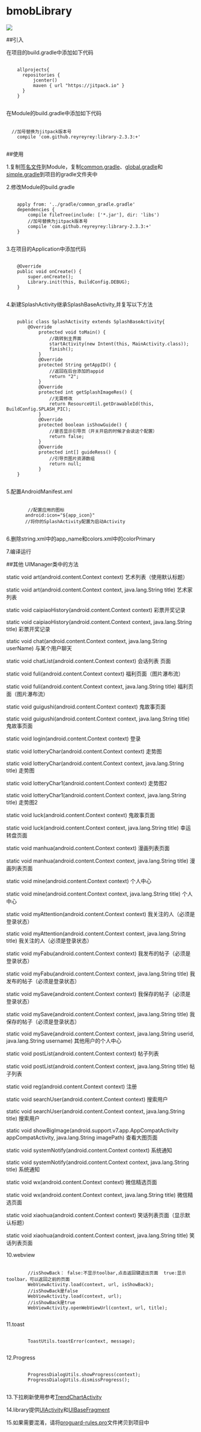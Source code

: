 # bmobLibrary
[![](https://jitpack.io/v/reyreyrey/library-2.3.3.svg)](https://jitpack.io/#reyreyrey/library-2.3.3)
</br>

##引入
<p>在项目的build.gradle中添加如下代码</p>
<pre>
  <code>
    allprojects{
      repositories {
          jcenter()
          maven { url "https://jitpack.io" }
      }
    }
  </code>
</pre>

<p>在Module的build.gradle中添加如下代码</p>
<pre>
  <code>
  //加号替换为jitpack版本号
    compile 'com.github.reyreyrey:library-2.3.3:+'
  </code>
</pre>

##使用
<p>
	1.复制<a href="https://github.com/reyreyrey/library/blob/master/keys/"
		title="">签名文件</a>到Module，复制<a
		href="https://github.com/reyreyrey/library/blob/master/gradle/common_gradle.gradle"
		title="">common.gradle</a>、<a
		href="https://github.com/reyreyrey/library/blob/master/gradle/global.gradle"
		title="">global.gradle</a>和<a
		href="https://github.com/reyreyrey/library/blob/master/gradle/simple.gradle"
		title="">simple.gradle</a>到项目的gradle文件夹中
</p>
<p>2.修改Module的build.gradle</p>
<pre>
  <code>
    apply from: '../gradle/common_gradle.gradle'
    dependencies {
        compile fileTree(include: ['*.jar'], dir: 'libs')
        //加号替换为jitpack版本号
        compile 'com.github.reyreyrey:library-2.3.3:+'
    }
  </code>
</pre>
<p>3.在项目的Application中添加代码</p>
<pre>
  <code>
    @Override
    public void onCreate() {
        super.onCreate();
        Library.init(this, BuildConfig.DEBUG);
    }
  </code>
</pre>
<p>4.新建SplashActivity继承SplashBaseActivity,并复写以下方法</p>
<pre>
  <code>
    public class SplashActivity extends SplashBaseActivity{
        @Override
            protected void toMain() {
                //跳转到主界面
                startActivity(new Intent(this, MainActivity.class));
                finish();
            }
            @Override
            protected String getAppID() {
                //返回在后台添加的appid
                return "2";
            }
            @Override
            protected int getSplashImageRes() {
                //无需修改
                return ResourceUtil.getDrawableId(this, BuildConfig.SPLASH_PIC);
            }
            @Override
            protected boolean isShowGuide() {
                //是否显示引导页（开关开启的时候才会读这个配置）
                return false;
            }
            @Override
            protected int[] guideRess() {
                //引导页图片资源数组
                return null;
            }
    }
  </code>
</pre>
<p>5.配置AndroidManifest.xml</p>
<pre>
  <code>
        //配置应用的图标
       android:icon="${app_icon}"
       //将你的SplashActivity配置为启动Activity
  </code>
</pre>
<p>6.删除string.xml中的app_name和colors.xml中的colorPrimary</p>
<p>7.编译运行</p>

##其他
UIManager类中的方法
<p>static void	art(android.content.Context context)
艺术列表（使用默认标题）</p>
<p>static void	art(android.content.Context context, java.lang.String title)
艺术家列表</p>
<p>static void	caipiaoHistory(android.content.Context context)
彩票开奖记录</p>
<p>static void	caipiaoHistory(android.content.Context context, java.lang.String title)
彩票开奖记录</p>
<p>static void	chat(android.content.Context context, java.lang.String userName)
与某个用户聊天</p>
<p>static void	chatList(android.content.Context context)
会话列表 页面</p>
<p>static void	fuli(android.content.Context context)
福利页面（图片瀑布流）</p>
<p>static void	fuli(android.content.Context context, java.lang.String title)
福利页面（图片瀑布流）</p>
<p>static void	guigushi(android.content.Context context)
鬼故事页面</p>
<p>static void	guigushi(android.content.Context context, java.lang.String title)
鬼故事页面</p>
<p>static void	login(android.content.Context context)
登录</p>
<p>static void	lotteryChar(android.content.Context context)
走势图</p>
<p>static void	lotteryChar(android.content.Context context, java.lang.String title)
走势图</p>
<p>static void	lotteryChar1(android.content.Context context)
走势图2</p>
<p>static void	lotteryChar1(android.content.Context context, java.lang.String title)
走势图2</p>
<p>static void	luck(android.content.Context context)
鬼故事页面</p>
<p>static void	luck(android.content.Context context, java.lang.String title)
幸运转盘页面</p>
<p>static void	manhua(android.content.Context context)
漫画列表页面</p>
<p>static void	manhua(android.content.Context context, java.lang.String title)
漫画列表页面</p>
<p>static void	mine(android.content.Context context)
个人中心</p>
<p>static void	mine(android.content.Context context, java.lang.String title)
个人中心</p>
<p>static void	myAttention(android.content.Context context)
我关注的人（必须是登录状态）</p>
<p>static void	myAttention(android.content.Context context, java.lang.String title)
我关注的人（必须是登录状态）</p>
<p>static void	myFabu(android.content.Context context)
我发布的帖子（必须是登录状态）</p>
<p>static void	myFabu(android.content.Context context, java.lang.String title)
我发布的帖子（必须是登录状态）</p>
<p>static void	mySave(android.content.Context context)
我保存的帖子（必须是登录状态）</p>
<p>static void	mySave(android.content.Context context, java.lang.String title)
我保存的帖子（必须是登录状态）</p>
<p>static void	mySave(android.content.Context context, java.lang.String userid, java.lang.String username)
其他用户的个人中心</p>
<p>static void	postList(android.content.Context context)
帖子列表</p>
<p>static void	postList(android.content.Context context, java.lang.String title)
帖子列表</p>
<p>static void	reg(android.content.Context context)
注册</p>
<p>static void	searchUser(android.content.Context context)
搜索用户</p>
<p>static void	searchUser(android.content.Context context, java.lang.String title)
搜索用户</p>
<p>static void	showBigImage(android.support.v7.app.AppCompatActivity appCompatActivity, java.lang.String imagePath)
查看大图页面</p>
<p>static void	systemNotify(android.content.Context context)
系统通知</p>
<p>static void	systemNotify(android.content.Context context, java.lang.String title)
系统通知</p>
<p>static void	wx(android.content.Context context)
微信精选页面</p>
<p>static void	wx(android.content.Context context, java.lang.String title)
微信精选页面</p>
<p>static void	xiaohua(android.content.Context context)
笑话列表页面（显示默认标题）</p>
<p>static void	xiaohua(android.content.Context context, java.lang.String title)
笑话列表页面</p>

<p>10.webview</p>
<pre>
    <code>
        //isShowBack： false:不显示toolbar,点击返回键退出页面  true:显示toolbar，可以返回之前的页面
        WebViewActivity.load(context, url, isShowBack);
        //isShowBack是false
        WebViewActivity.load(context, url);
        //isShowBack是true
        WebViewActivity.openWebViewUrl(context, url, title);
   </code>
</pre>
<p>11.toast</P>
<pre>
     <code>
        ToastUtils.toastError(context, message);
    </code>
</pre>
<p>12.Progress</P>
<pre>
    <code>
        ProgressDialogUtils.showProgress(context);
        ProgressDialogUtils.dismissProgress();
    </code>
</pre>

<p>
    13.下拉刷新使用参考<a
		href="https://github.com/reyreyrey/library/blob/master/app/src/main/java/com/android/bmoblibrary/ui/TrendChartActivity.java"
		title="TrendChartActivity">TrendChartActivity</a>
</P>
<p>
	14.library提供<a
		href="https://github.com/reyreyrey/library/blob/master/app/src/main/java/com/android/bmoblibrary/base/UIActivity.java"
		title="UIActivity">UIActivity</a>和<a
		href="https://github.com/reyreyrey/library/blob/master/app/src/main/java/com/android/bmoblibrary/base/UIBaseFragment.java"
		title="UIBaseFragment">UIBaseFragment</a>
</p>
<p>
	15.如果需要混淆，请将<a
		href="https://github.com/reyreyrey/library/blob/master/app/proguard-rules.pro"
		title="proguard-rules.pro">proguard-rules.pro</a>文件拷贝到项目中
</p>
